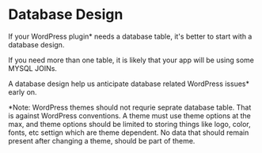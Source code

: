 # Database Design

If your WordPress plugin* needs a database table, it's better to start with a database design.

If you need more than one table, it is likely that your app will be using some MYSQL JOINs.

A database design help us anticipate database related WordPress issues* early on.

*Note: WordPress themes should not requrie seprate database table. That is against WordPress conventions. A theme must use theme options at the max, and theme options should be limited to storing things like logo, color, fonts, etc settign which are theme dependent. No data that should remain present after changing a theme, should be part of theme.
